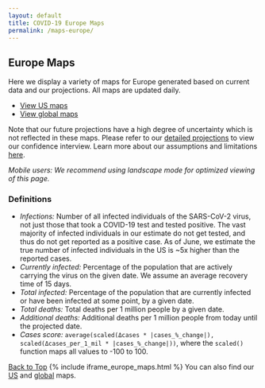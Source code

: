 ```yaml
---
layout: default
title: COVID-19 Europe Maps
permalink: /maps-europe/
---
```


## Europe Maps

Here we display a variety of maps for Europe generated based on current data and our projections. All maps are updated daily.

* [View US maps](/maps)
* [View global maps](/maps-global)

Note that our future projections have a high degree of uncertainty which is not reflected in these maps. Please refer to our [detailed projections](/#view-projections) to view our confidence interview. Learn more about our assumptions and limitations [here](/about/#assumptions).

*Mobile users: We recommend using landscape mode for optimized viewing of this page.*

### Definitions
- *Infections:* Number of all infected individuals of the SARS-CoV-2 virus, not just those that took a COVID-19 test and tested positive. The vast majority of infected individuals in our estimate do not get tested, and thus do not get reported as a positive case. As of June, we estimate the true number of infected individuals in the US is ~5x higher than the reported cases.
- *Currently infected:* Percentage of the population that are actively carrying the virus on the given date. We assume an average recovery time of 15 days.
- *Total infected:* Percentage of the population that are currently infected or have been infected at some point, by a given date.
- *Total deaths:* Total deaths per 1 million people by a given date.
- *Additional deaths:* Additional deaths per 1 million people from today until the projected date.
- *Cases score:* `average(scaled(Δcases * |cases_%_change|), scaled(Δcases_per_1_mil * |cases_%_change|))`, where the `scaled()` function maps all values to -100 to 100.

[Back to Top](#top)
{% include iframe_europe_maps.html %}
You can also find our [US](/maps) and [global](/maps-global) maps.
